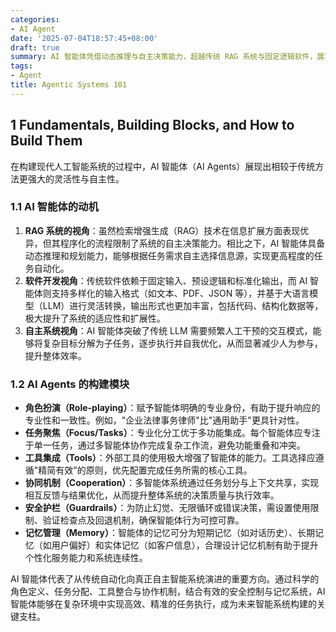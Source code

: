 ```yaml
---
categories:
- AI Agent
date: '2025-07-04T18:57:45+08:00'
draft: true
summary: AI 智能体凭借动态推理与自主决策能力，超越传统 RAG 系统与固定逻辑软件，展现更强适应性与扩展性。通过角色定义、任务分工、工具集成及多智能体协作机制，结合安全控制与记忆管理，实现高效精准的任务执行，推动自动化系统迈向真正智能化。
tags:
- Agent
title: Agentic Systems 101
---
```


## 1 Fundamentals, Building Blocks, and How to Build Them

在构建现代人工智能系统的过程中，AI 智能体（AI Agents）展现出相较于传统方法更强大的灵活性与自主性。

### 1.1 AI 智能体的动机

1. **RAG 系统的视角**：虽然检索增强生成（RAG）技术在信息扩展方面表现优异，但其程序化的流程限制了系统的自主决策能力。相比之下，AI 智能体具备动态推理和规划能力，能够根据任务需求自主选择信息源，实现更高程度的任务自动化。
2. **软件开发视角**：传统软件依赖于固定输入、预设逻辑和标准化输出，而 AI 智能体则支持多样化的输入格式（如文本、PDF、JSON 等），并基于大语言模型（LLM）进行灵活转换，输出形式也更加丰富，包括代码、结构化数据等，极大提升了系统的适应性和扩展性。
3. **自主系统视角**：AI 智能体突破了传统 LLM 需要频繁人工干预的交互模式，能够将复杂目标分解为子任务，逐步执行并自我优化，从而显著减少人为参与，提升整体效率。

### 1.2 AI Agents 的构建模块

- **角色扮演（Role-playing）**：赋予智能体明确的专业身份，有助于提升响应的专业性和一致性。例如，"企业法律事务律师"比"通用助手"更具针对性。
- **任务聚焦（Focus/Tasks）**：专业化分工优于多功能集成。每个智能体应专注于单一任务，通过多智能体协作完成复杂工作流，避免功能重叠和冲突。
- **工具集成（Tools）**：外部工具的使用极大增强了智能体的能力。工具选择应遵循"精简有效"的原则，优先配置完成任务所需的核心工具。
- **协同机制（Cooperation）**：多智能体系统通过任务划分与上下文共享，实现相互反馈与结果优化，从而提升整体系统的决策质量与执行效率。
- **安全护栏（Guardrails）**：为防止幻觉、无限循环或错误决策，需设置使用限制、验证检查点及回退机制，确保智能体行为可控可靠。
- **记忆管理（Memory）**：智能体的记忆可分为短期记忆（如对话历史）、长期记忆（如用户偏好）和实体记忆（如客户信息），合理设计记忆机制有助于提升个性化服务能力和系统连续性。

AI 智能体代表了从传统自动化向真正自主智能系统演进的重要方向。通过科学的角色定义、任务分配、工具整合与协作机制，结合有效的安全控制与记忆系统，AI 智能体能够在复杂环境中实现高效、精准的任务执行，成为未来智能系统构建的关键支柱。